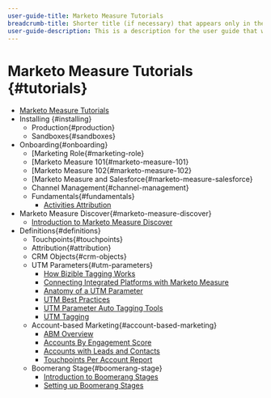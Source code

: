 ```yaml
---
user-guide-title: Marketo Measure Tutorials
breadcrumb-title: Shorter title (if necessary) that appears only in the breadcrumb.
user-guide-description: This is a description for the user guide that will be displayed on the landing page.
---
```


# Marketo Measure Tutorials {#tutorials}

+ [Marketo Measure Tutorials](overview.md)
+ Installing {#installing}
  + Production{#production}
  + Sandboxes{#sandboxes}
+ Onboarding{#onboarding}
  + [Marketing Role{#marketing-role}
  + [Marketo Measure 101{#marketo-measure-101}
  + [Marketo Measure 102{#marketo-measure-102}
  + [Marketo Measure and Salesforce{#marketo-measure-salesforce}
  + Channel Management{#channel-management}
  + Fundamentals{#fundamentals}
    + [Activities Attribution](onboarding/fundamentals/activities-attribution.md)
+ Marketo Measure Discover{#marketo-measure-discover}
  + [Introduction to Marketo Measure Discover](marketo-measure-discover/introduction-to-bizible-discover.md)
+ Definitions{#definitions}
  + Touchpoints{#touchpoints}
  + Attribution{#attribution}
  + CRM Objects{#crm-objects}
  + UTM Parameters{#utm-parameters}
    + [How Bizible Tagging Works](definitions/utm-parameters/how-bizible-tagging-works.md)
    + [Connecting Integrated Platforms with Marketo Measure](definitions/utm-parameters/connecting-integrated-platforms-with-bizible.md)
    + [Anatomy of a UTM Parameter](definitions/utm-parameters/anatomy-of-a-utm-parameter.md)
    + [UTM Best Practices](definitions/utm-parameters/utm-best-practices.md)
    + [UTM Parameter Auto Tagging Tools](definitions/utm-parameters/utm-parameter-auto-tagging-tools.md)
    + [UTM Tagging](definitions/utm-parameters/utm-tagging.md)
  + Account-based Marketing{#account-based-marketing}
    + [ABM Overview](definitions/account-based-marketing/abm-overview.md)
    + [Accounts By Engagement Score](definitions/account-based-marketing/accounts-by-engagement-score.md)
    + [Accounts with Leads and Contacts](definitions/account-based-marketing/accounts-with-leads-and-contacts.md)
    + [Touchpoints Per Account Report](definitions/account-based-marketing/touchpoints-per-account-report.md)
  + Boomerang Stage{#boomerang-stage}
    + [Introduction to Boomerang Stages](definitions/boomerang-stage/introduction-to-boomerang-stages.md)
    + [Setting up Boomerang Stages](definitions/boomerang-stage/setting-up-boomerang-stages.md)